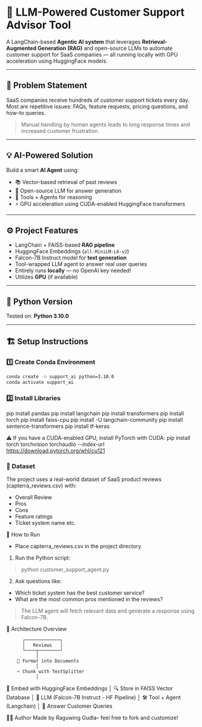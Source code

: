 # 🤖 LLM-Powered Customer Support Advisor Tool

A LangChain-based **Agentic AI system** that leverages **Retrieval-Augmented Generation (RAG)** and open-source LLMs to automate customer support for SaaS companies — all running locally with GPU acceleration using HuggingFace models.

---

## 📌 Problem Statement

SaaS companies receive hundreds of customer support tickets every day. Most are repetitive issues: FAQs, feature requests, pricing questions, and how-to queries.

> Manual handling by human agents leads to long response times and increased customer frustration.

---

## 💡 AI-Powered Solution

Build a smart **AI Agent** using:
- 📚 Vector-based retrieval of past reviews
- 🧠 Open-source LLM for answer generation
- 🧰 Tools + Agents for reasoning
- ⚡ GPU acceleration using CUDA-enabled HuggingFace transformers

---

## ⚙️ Project Features

- LangChain + FAISS-based **RAG pipeline**
- HuggingFace Embeddings (`all-MiniLM-L6-v2`)
- Falcon-7B Instruct model for **text generation**
- Tool-wrapped LLM agent to answer real user queries
- Entirely runs **locally** — no OpenAI key needed!
- Utilizes **GPU** (if available)

---

## 🐍 Python Version

Tested on: **Python 3.10.0**

---

## 🏗️ Setup Instructions

### 1️⃣ Create Conda Environment

```bash
conda create -n support_ai python=3.10.0
conda activate support_ai
```

### 2️⃣ Install Libraries
pip install pandas
pip install langchain
pip install transformers
pip install torch
pip install faiss-cpu
pip install -U langchain-community
pip install sentence-transformers
pip install tf-keras

⚠️ If you have a CUDA-enabled GPU, install PyTorch with CUDA: pip install torch torchvision torchaudio --index-url https://download.pytorch.org/whl/cu121

### 📂 Dataset
The project uses a real-world dataset of SaaS product reviews (capterra_reviews.csv) with:
* Overall Review
* Pros
* Cons
* Feature ratings
* Ticket system name etc.

🚀 How to Run
* Place capterra_reviews.csv in the project directory

1. Run the Python script:
> python customer_support_agent.py

2. Ask questions like:
- Which ticket system has the best customer service?
- What are the most common pros mentioned in the reviews?

> The LLM agent will fetch relevant data and generate a response using Falcon-7B.


🧠 Architecture Overview

          ┌─────────────┐
          │   Reviews   │
          └────┬────────┘
               │
        📄 Format into Documents
               │
        ✂️ Chunk with TextSplitter
               │
   📌 Embed with HuggingFace Embeddings
               │
     🔍 Store in FAISS Vector Database
               │
   🧠 LLM (Falcon-7B Instruct - HF Pipeline)
               │
      🛠️ Tool + Agent (Langchain)
               │
       🤖 Answer Customer Queries

👨‍💻 Author
Made by Raguwing Gudla– feel free to fork and customize!
